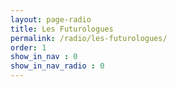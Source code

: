 ```yaml
---
layout: page-radio
title: Les Futurologues
permalink: /radio/les-futurologues/
order: 1
show_in_nav : 0
show_in_nav_radio : 0
---
```

